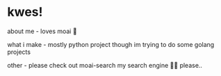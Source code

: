 # kwes!

about me - 
loves moai 🗿

what i make -
mostly python project though im trying to do some golang projects

other - 
please check out moai-search my search engine 🗿😤 please..
